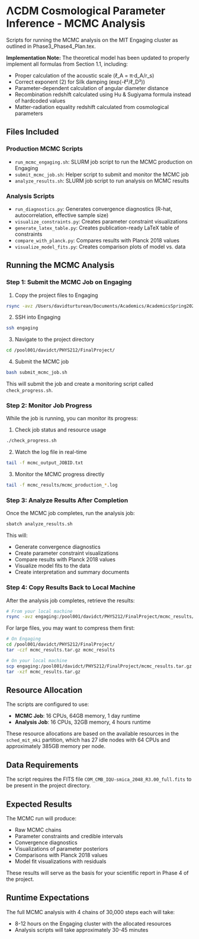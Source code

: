 # ΛCDM Cosmological Parameter Inference - MCMC Analysis

Scripts for running the MCMC analysis on the MIT Engaging cluster as outlined in Phase3_Phase4_Plan.tex.

**Implementation Note:** The theoretical model has been updated to properly implement all formulas from Section 1.1, including:
- Proper calculation of the acoustic scale (ℓ_A = π·d_A/r_s)
- Correct exponent (2) for Silk damping (exp(-ℓ²/ℓ_D²))
- Parameter-dependent calculation of angular diameter distance
- Recombination redshift calculated using Hu & Sugiyama formula instead of hardcoded values
- Matter-radiation equality redshift calculated from cosmological parameters

## Files Included

### Production MCMC Scripts
- `run_mcmc_engaging.sh`: SLURM job script to run the MCMC production on Engaging
- `submit_mcmc_job.sh`: Helper script to submit and monitor the MCMC job
- `analyze_results.sh`: SLURM job script to run analysis on MCMC results

### Analysis Scripts
- `run_diagnostics.py`: Generates convergence diagnostics (R-hat, autocorrelation, effective sample size)
- `visualize_constraints.py`: Creates parameter constraint visualizations
- `generate_latex_table.py`: Creates publication-ready LaTeX table of constraints
- `compare_with_planck.py`: Compares results with Planck 2018 values
- `visualize_model_fits.py`: Creates comparison plots of model vs. data

## Running the MCMC Analysis

### Step 1: Submit the MCMC Job on Engaging
1. Copy the project files to Engaging
```bash
rsync -avz /Users/davidturturean/Documents/Academics/AcademicsSpring2025/PHYS212/FinalProject/ engaging:/pool001/davidct/PHYS212/FinalProject/
```

2. SSH into Engaging
```bash
ssh engaging
```

3. Navigate to the project directory
```bash
cd /pool001/davidct/PHYS212/FinalProject/
```

4. Submit the MCMC job
```bash
bash submit_mcmc_job.sh
```
This will submit the job and create a monitoring script called `check_progress.sh`.

### Step 2: Monitor Job Progress
While the job is running, you can monitor its progress:

1. Check job status and resource usage
```bash
./check_progress.sh
```

2. Watch the log file in real-time
```bash
tail -f mcmc_output_JOBID.txt
```

3. Monitor the MCMC progress directly
```bash
tail -f mcmc_results/mcmc_production_*.log
```

### Step 3: Analyze Results After Completion
Once the MCMC job completes, run the analysis job:

```bash
sbatch analyze_results.sh
```

This will:
- Generate convergence diagnostics
- Create parameter constraint visualizations
- Compare results with Planck 2018 values
- Visualize model fits to the data
- Create interpretation and summary documents

### Step 4: Copy Results Back to Local Machine
After the analysis job completes, retrieve the results:

```bash
# From your local machine
rsync -avz engaging:/pool001/davidct/PHYS212/FinalProject/mcmc_results/ ./mcmc_results/
```

For large files, you may want to compress them first:
```bash
# On Engaging
cd /pool001/davidct/PHYS212/FinalProject/
tar -czf mcmc_results.tar.gz mcmc_results

# On your local machine
scp engaging:/pool001/davidct/PHYS212/FinalProject/mcmc_results.tar.gz .
tar -xzf mcmc_results.tar.gz
```

## Resource Allocation

The scripts are configured to use:
- **MCMC Job**: 16 CPUs, 64GB memory, 1 day runtime
- **Analysis Job**: 16 CPUs, 32GB memory, 4 hours runtime

These resource allocations are based on the available resources in the `sched_mit_mki` partition, which has 27 idle nodes with 64 CPUs and approximately 385GB memory per node.

## Data Requirements

The script requires the FITS file `COM_CMB_IQU-smica_2048_R3.00_full.fits` to be present in the project directory.

## Expected Results

The MCMC run will produce:
- Raw MCMC chains
- Parameter constraints and credible intervals
- Convergence diagnostics
- Visualizations of parameter posteriors
- Comparisons with Planck 2018 values
- Model fit visualizations with residuals

These results will serve as the basis for your scientific report in Phase 4 of the project.

## Runtime Expectations

The full MCMC analysis with 4 chains of 30,000 steps each will take:
- 8-12 hours on the Engaging cluster with the allocated resources
- Analysis scripts will take approximately 30-45 minutes
